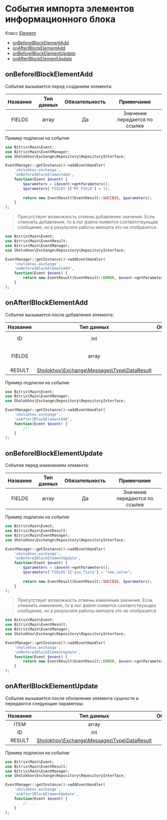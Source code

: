 # События импорта элементов информационного блока

Класс [Element](https://github.com/sholokhov-daniil/bitrix-exchange/blob/master/src/Target/IBlock/Element.php)

- [onBeforeIBlockElementAdd](#onbeforeiblockelementadd)
- [onAfterIBlockElementAdd](#onafteriblockelementadd)
- [onBeforeIBlockElementUpdate](#onbeforeiblockelementupdate)
- [onAfterIBlockElementUpdate](#onafteriblockelementupdate)

## onBeforeIBlockElementAdd
Событие вызывается перед созданием элемента:

| Название  | Тип данных | Обязательность |          Примечание           |
|:---------:|:----------:|:--------------:|:-----------------------------:|
|  FIELDS   |   array    |       Да       | Значение передается по ссылке | 

Пример подписки на событие

````php
use Bitrix\Main\Event;
use Bitrix\Main\EventManager;
use Sholokhov\Exchange\Repository\RepositoryInterface;

EventManager::getInstance()->addEventHandler(
    'sholokhov.exchange',
    'onBeforeIBlockElementAdd',
    function(Event $event) {
        $parameters = &$event->getParameters();
        $parameters['FIELDS']['MY_FIELD'] = 15;
        
        return new EventResult(EventResult::SUCCESS, $parameters);
    }
);
````

> Присутствует возможность отмены добавления значения. Если отменить добавление, то в лог файле появится соответствующее сообщение, но в результате работы импорта это не отобразится.

````php
use Bitrix\Main\Event;
use Bitrix\Main\EventResult;
use Bitrix\Main\EventManager;
use Sholokhov\Exchange\Repository\RepositoryInterface;

EventManager::getInstance()->addEventHandler(
    'sholokhov.exchange',
    'onBeforeIBlockElementAdd',
    function(Event $event) {        
        return new EventResult(EventResult::ERROR, $event->getParameters());
    }
);
````

## onAfterIBlockElementAdd
Событие вызывается после добавления элемента:

| Название |                                                                Тип данных                                                                | Обязательность |            Примечание            |
|:--------:|:----------------------------------------------------------------------------------------------------------------------------------------:|:--------------:|:--------------------------------:|
|    ID    |                                                                   int                                                                    |       Да       |      ID созданного элемента      |
|  FIELDS  |                                                                  array                                                                   |       Да       | Массив с добавляемыми значениями |
|  RESULT  | [Sholokhov\Exchange\Messages\Type\DataResult](https://github.com/sholokhov-daniil/exchange/blob/master/src/Messages/Type/DataResult.php) |       Да       |

Пример подписки на событие

````php
use Bitrix\Main\Event;
use Bitrix\Main\EventManager;
use Sholokhov\Exchange\Repository\RepositoryInterface;

EventManager::getInstance()->addEventHandler(
    'sholokhov.exchange',
    'onAfterIBlockElementAdd',
    function(Event $event) {
        //...
    }
);
````

## onBeforeIBlockElementUpdate
Событие перед изменением элемента:

| Название | Тип данных | Обязательность |          Примечание           |
|:--------:|:----------:|:--------------:|:-----------------------------:|
|  FIELDS  |   array    |       Да       | Значение передаются по ссылке |

Пример подписки на событие

````php
use Bitrix\Main\Event;
use Bitrix\Main\EventResult;
use Bitrix\Main\EventManager;
use Sholokhov\Exchange\Repository\RepositoryInterface;

EventManager::getInstance()->addEventHandler(
    'sholokhov.exchange',
    'onBeforeIBlockElementUpdate',
    function(Event $event) {
        $parameters = &$event->getParameters();
        $parameters['FIELDS']['you_field'] = "new_value";
        
        return new EventResult(EventResult::SUCCESS, $parameters);
    }
);
````

> Присутствует возможность отмены изменения значения. Если отменить изменение, то в лог файле появится соответствующее сообщение, но в результате работы импорта это не отобразится.

````php
use Bitrix\Main\Event;
use Bitrix\Main\EventResult;
use Bitrix\Main\EventManager;
use Sholokhov\Exchange\Repository\RepositoryInterface;

EventManager::getInstance()->addEventHandler(
    'sholokhov.exchange',
    'onBeforeIBlockElementUpdate',
    function(Event $event) {        
        return new EventResult(EventResult::ERROR, $event->getParameters());
    }
);
````

## onAfterIBlockElementUpdate
Событие вызывается после обновления элемента сущности и передаются следующие параметры:

| Название |                                                                Тип данных                                                                | Обязательность |
|:--------:|:----------------------------------------------------------------------------------------------------------------------------------------:|:--------------:|
|   ITEM   |                                                                  array                                                                   |       Да       |
|    ID    |                                                                   int                                                                    |       Да       |
|  RESULT  | [Sholokhov\Exchange\Messages\Type\DataResult](https://github.com/sholokhov-daniil/exchange/blob/master/src/Messages/Type/DataResult.php) |       Да       |

Пример подписки на событие

````php
use Bitrix\Main\Event;
use Bitrix\Main\EventResult;
use Bitrix\Main\EventManager;
use Sholokhov\Exchange\Repository\RepositoryInterface;

EventManager::getInstance()->addEventHandler(
    'sholokhov.exchange',
    'onAfterIBlockElementUpdate',
    function(Event $event) {
        // ...
    }
);
````